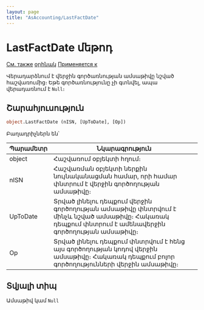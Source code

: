```yaml
---
layout: page
title: "AsAccounting/LastFactDate"
---
```



# LastFactDate մեթոդ

[См. также](../AsAccounting.md) [օրինակ](../../Examples/E_AsAccounting.html) [Применяется к](../AsAccounting.md)

Վերադարձնում է վերջին գործառնության ամսաթիվը նշված հաշվառումից։
Եթե գործառնությունը չի գտնվել, ապա վերադառնում է `Null`։



## Շարահյուսություն

``` vb
object.LastFactDate (nISN, [UpToDate], [Op])
```
Բաղադրիչներն են՝


| Պարամետր | Նկարագրություն |
|--|--|
| object | Հաշվառում օբյեկտի հղում։ |
| nISN | Հաշվառման օբյեկտի ներքին նույնականացման համար, որի համար փնտրում է վերջին գործողության ամսաթիվը։|
| UpToDate | Տրված լինելու դեպքում վերջին գործողության ամսաթիվը փնտրվում է մինչև նշված ամսաթիվը։ Հակառակ դեպքում փնտրում է ամենավերջին գործողության ամսաթիվը։|
| Op | Տրված լինելու դեպքում փնտրվում է հենց այս գործողության կոդով վերջին ամսաթիվը։ Հակառակ դեպքում բոլոր գործողությունների վերջին ամսաթիվը։ |




## Տվյալի տիպ

Ամսաթիվ կամ `Null`